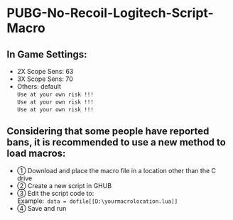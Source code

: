 # PUBG-No-Recoil-Logitech-Script-Macro
  ## In Game Settings:
  * 2X Scope Sens: 63  
  * 3X Scope Sens: 70  
  * Others: default  
`Use at your own risk !!!`  
`Use at your own risk !!!`  
`Use at your own risk !!!`
  ## Considering that some people have reported bans, it is recommended to use a new method to load macros:  
* ① Download and place the macro file in a location other than the C drive  
* ② Create a new script in GHUB  
* ③ Edit the script code to:  
Example:` data = dofile[[D:\yourmacrolocation.lua]]`
* ④ Save and run  
